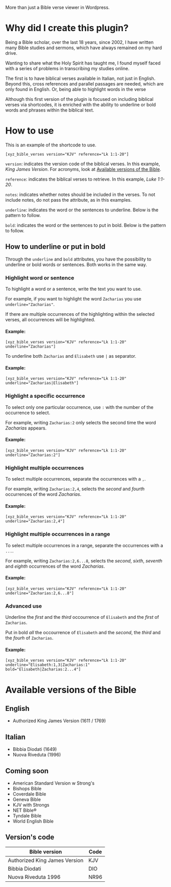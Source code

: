 More than just a Bible verse viewer in Wordpress.

# Why did I create this plugin?

Being a Bible scholar, over the last 18 years, since 2002, I have written many Bible studies and sermons, which have always remained on my hard drive.

Wanting to share what the Holy Spirit has taught me, I found myself faced with a series of problems in transcribing my studies online.

The first is to have biblical verses available in Italian, not just in English. Beyond this, cross references and parallel passages are needed, which are only found in English. Or, being able to highlight words in the verse

Although this first version of the plugin is focused on including biblical verses via shortcodes, it is enriched with the ability to underline or bold words and phrases within the biblical text.

# How to use

This is an example of the shortcode to use.

```
[xyz_bible_verses version="KJV" reference="Lk 1:1-20"]
```

<code>version</code>: indicates the version code of the biblical verses. In this example, <i>King James Version</i>. For acronyms, look at [Available versions of the Bible](#available-versions-of-the-bible).

<code>reference</code>: indicates the biblical verses to retrieve. In this example, <i>Luke 1:1-20</i>.

<code>notes</code>: indicates whether notes should be included in the verses. To not include notes, do not pass the attribute, as in this examples.

<code>underline</code>: indicates the word or the sentences to underline. Below is the pattern to follow.

<code>bold</code>: indicates the word or the sentences to put in bold. Below is the pattern to follow.

## How to underline or put in bold

Through the <code>underline</code> and <code>bold</code> attributes, you have the possibility to underline or bold words or sentences. Both works in the same way.

### Highlight word or sentence

To highlight a word or a sentence, write the text you want to use.

For example, if you want to highlight the word <code>Zacharias</code> you use <code>underline="Zacharias"</code>.

If there are multiple occurrences of the highlighting within the selected verses, all occurrences will be highlighted.

#### Example:

```
[xyz_bible_verses version="KJV" reference="Lk 1:1-20" underline="Zacharias"]
```

To underline both <code>Zacharias</code> and <code>Elisabeth</code> use <code>|</code> as separator.

#### Example:

```
[xyz_bible_verses version="KJV" reference="Lk 1:1-20" underline="Zacharias|Elisabeth"]
```

### Highlight a specific occurrence

To select only one particular occurrence, use <code>:</code> with the number of the occurrence to select.

For example, writing <code>Zacharias:2</code> only selects the second time the word <i>Zacharias</i> appears.

#### Example:

```
[xyz_bible_verses version="KJV" reference="Lk 1:1-20" underline="Zacharias:2"]
```

### Highlight multiple occurrences

To select multiple occurrences, separate the occurrences with a <code>,</code>.

For example, writing <code>Zacharias:2,4</code>, selects the <i>second</i> and <i>fourth</i> occurrences of the word <i>Zacharias</i>.

#### Example:

```
[xyz_bible_verses version="KJV" reference="Lk 1:1-20" underline="Zacharias:2,4"]
```

### Highlight multiple occurrences in a range

To select multiple occurrences in a range, separate the occurrences with a <code>...</code>.

For example, writing <code>Zacharias:2,6...8</code>, selects the <i>second</i>, <i>sixth</i>, <i>seventh</i> and <i>eighth</i> occurrences of the word <i>Zacharias</i>.

#### Example:

```
[xyz_bible_verses version="KJV" reference="Lk 1:1-20" underline="Zacharias:2,6...8"]
```

### Advanced use

Underline the <i>first</i> and the <i>third</i> occourrence of `Elisabeth` and the <i>first</i> of `Zacharias`.

Put in bold <i>all</i> the occourrence of `Elisabeth` and the _second_, the _third_ and the _fourh_ of `Zacharias`.

#### Example:

```
[xyz_bible_verses version="KJV" reference="Lk 1:1-20" underline="Elisabeth:1,3|Zacharias:1" bold="Elisabeth|Zacharias:2...4"]
```

# Available versions of the Bible

## English

- Authorized King James Version (1611 / 1769)

## Italian

- Bibbia Diodati (1649)
- Nuova Riveduta (1996)

## Coming soon

- American Standard Version w Strong's
- Bishops Bible
- Coverdale Bible
- Geneva Bible
- KJV with Strongs
- NET Bible®
- Tyndale Bible
- World English Bible

## Version's code

| Bible version                 | Code |
| ----------------------------- | ---- |
| Authorized King James Version | KJV  |
| Bibbia Diodati                | DIO  |
| Nuova Riveduta 1996           | NR96 |
